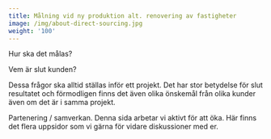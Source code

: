 ```yaml
---
title: Målning vid ny produktion alt. renovering av fastigheter
image: /img/about-direct-sourcing.jpg
weight: '100'
---
```

Hur ska det målas?

Vem är slut kunden?

Dessa frågor ska alltid ställas inför ett projekt. Det har stor betydelse för slut resultatet och förmodligen finns det även olika önskemål från olika kunder även om det är i samma projekt.

Partenering / samverkan. Denna sida arbetar vi aktivt för att öka. Här finns det flera uppsidor som vi gärna för vidare diskussioner med er.
